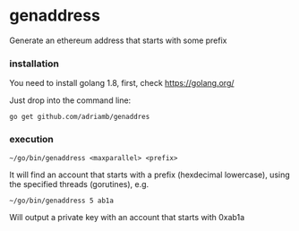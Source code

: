 # genaddress
Generate an ethereum address that starts with some prefix

### installation

You need to install golang 1.8, first, check https://golang.org/

Just drop into the command line:

`go get github.com/adriamb/genaddres`

### execution

`~/go/bin/genaddress <maxparallel> <prefix>`

It will find an account that starts with a prefix (hexdecimal lowercase),
using the specified threads (gorutines), e.g.

`~/go/bin/genaddress 5 ab1a`

Will output a private key with an account that starts with 0xab1a
